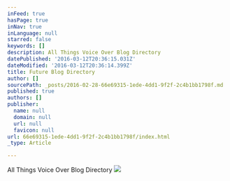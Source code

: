 ```yaml
---
inFeed: true
hasPage: true
inNav: true
inLanguage: null
starred: false
keywords: []
description: All Things Voice Over Blog Directory
datePublished: '2016-03-12T20:36:15.031Z'
dateModified: '2016-03-12T20:36:14.399Z'
title: Future Blog Directory
author: []
sourcePath: _posts/2016-02-28-66e69315-1ede-4dd1-9f2f-2c4b1bb1798f.md
published: true
authors: []
publisher:
  name: null
  domain: null
  url: null
  favicon: null
url: 66e69315-1ede-4dd1-9f2f-2c4b1bb1798f/index.html
_type: Article

---
```

All Things Voice Over Blog Directory
![](https://the-grid-user-content.s3-us-west-2.amazonaws.com/aec48a06-d00f-4fa4-83db-6260ccea85e4.jpg)